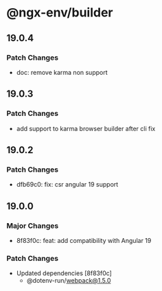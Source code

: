# @ngx-env/builder

## 19.0.4

### Patch Changes

- doc: remove karma non support

## 19.0.3

### Patch Changes

- add support to karma browser builder after cli fix

## 19.0.2

### Patch Changes

- dfb69c0: fix: csr angular 19 support

## 19.0.0

### Major Changes

- 8f83f0c: feat: add compatibility with Angular 19

### Patch Changes

- Updated dependencies [8f83f0c]
  - @dotenv-run/webpack@1.5.0
